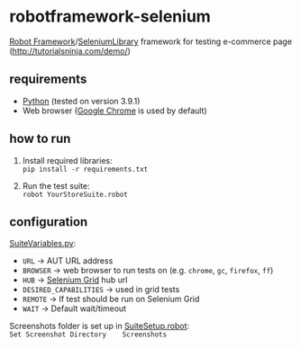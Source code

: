 # robotframework-selenium
[Robot Framework]: https://robotframework.org
[SeleniumLibrary]: https://robotframework.org/SeleniumLibrary/SeleniumLibrary.html
[Robot Framework]/[SeleniumLibrary] framework for testing e-commerce page (http://tutorialsninja.com/demo/)

## requirements
* [Python](https://www.python.org/downloads/) (tested on version 3.9.1)
* Web browser ([Google Chrome](https://google.com/chrome) is used by default)

## how to run
1. Install required libraries:</br>
`pip install -r requirements.txt`

2. Run the test suite:</br>
`robot YourStoreSuite.robot`

## configuration
[SuiteVariables.py](/Resources/SuiteVariables.py):
* `URL` -> AUT URL address
* `BROWSER` -> web browser to run tests on (e.g. `chrome`, `gc`, `firefox`, `ff`)
* `HUB` -> [Selenium Grid](https://www.selenium.dev/documentation/en/grid/) hub url
* `DESIRED_CAPABILITIES` -> used in grid tests
* `REMOTE` -> If test should be run on Selenium Grid
* `WAIT` -> Default wait/timeout

Screenshots folder is set up in [SuiteSetup.robot](/Resources/SuiteSetup.robot):</br>
`Set Screenshot Directory    Screenshots`
